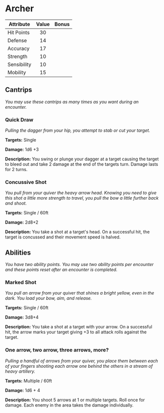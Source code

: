 # Archer

  |Attribute|Value|Bonus|
  |---| :---: | :---: |
  |Hit Points|30|<center> </center>|
  |Defense|14|<center> </center>|
  |Accuracy|17|<center> </center>|
  |Strength|10|<center> </center>|
  |Sensibility|10|<center> </center>|
  |Mobility|15|<center> </center>|

## Cantrips
  _You may use these cantrips as many times as you want during an encounter._

### Quick Draw

  _Pulling the dagger from your hip, you attempt to stab or cut your target._

  **Targets:** Single

  **Damage:** 1d6 +3

  **Description:** You swing or plunge your dagger at a target causing the target to bleed out and take 2 damage at the end of the targets turn.  Damage lasts for 2 turns.

### Concussive Shot

  _You pull from your quiver the heavy arrow head.  Knowing you need to give this shot a little more strength to travel, you pull the bow a little further back and shoot._

  **Targets:** Single / 60ft

  **Damage:** 2d8+2

  **Description:** You take a shot at a target's head.  On a successful hit, the target is concussed and their movement speed is halved.

## Abilities
  _You have two ability points.  You may use two ability points per encounter and these points reset after an encounter is completed._

### Marked Shot

  _You pull an arrow from your quiver that shines a bright yellow, even in the dark.  You load your bow, aim, and release._

  **Targets:** Single / 60ft

  **Damage:** 3d8+4

  **Description:** You take a shot at a target with your arrow.  On a successful hit, the arrow marks your target giving +3 to all attack rolls against the target.

### One arrow, two arrow, three arrows, more?

  _Pulling a handful of arrows from your quiver, you place them between each of your fingers shooting each arrow one behind the others in a stream of heavy artillery._

  **Targets:** Multiple / 60ft

  **Damage:** 1d6 + 4

  **Description:** You shoot 5 arrows at 1 or multiple targets.  Roll once for damage.  Each enemy in the area takes the damage individually.
